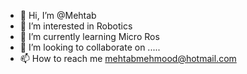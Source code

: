 - 👋 Hi, I’m @Mehtab
- 👀 I’m interested in Robotics 
- 🌱 I’m currently learning Micro Ros
- 💞️ I’m looking to collaborate on .....
- 📫 How to reach me mehtabmehmood@hotmail.com

<!---
Mehtabmehmood/Mehtabmehmood is a ✨ special ✨ repository because its `README.md` (this file) appears on your GitHub profile.
You can click the Preview link to take a look at your changes.
--->
